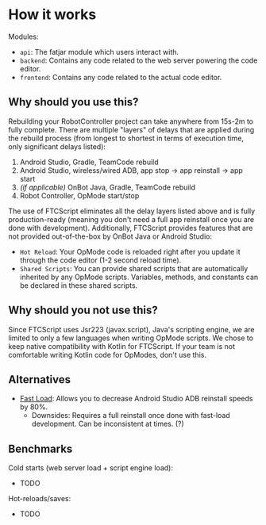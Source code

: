 # How it works
Modules:
- `api`: The fatjar module which users interact with.
- `backend`: Contains any code related to the web server powering the code editor.
- `frontend`: Contains any code related to the actual code editor.

## Why should you use this?
Rebuilding your RobotController project can take anywhere from 15s-2m to fully complete. There are multiple "layers" of delays that are applied during the rebuild process (from longest to shortest in terms of execution time, only significant delays listed):
1. Android Studio, Gradle, TeamCode rebuild
2. Android Studio, wireless/wired ADB, app stop -> app reinstall -> app start
3. *(if applicable)* OnBot Java, Gradle, TeamCode rebuild
4. Robot Controller, OpMode start/stop

The use of FTCScript eliminates all the delay layers listed above and is fully production-ready (meaning you don't need a full app reinstall once you are done with development). Additionally, FTCScript provides features that are not provided out-of-the-box by OnBot Java or Android Studio:
- `Hot Reload`: Your OpMode code is reloaded right after you update it through the code editor (1-2 second reload time).
- `Shared Scripts`: You can provide shared scripts that are automatically inherited by any OpMode scripts. Variables, methods, and constants can be declared in these shared scripts.

## Why should you not use this?
Since FTCScript uses Jsr223 (javax.script), Java's scripting engine, we are limited to only a few languages when writing OpMode scripts. We chose to keep native compatibility with Kotlin for FTCScript. If your team is not comfortable writing Kotlin code for OpModes, don't use this.

## Alternatives
- [Fast Load](https://github.com/MatthewOates36/fast-load-plugin/): Allows you to decrease Android Studio ADB reinstall speeds by 80%.
  - Downsides: Requires a full reinstall once done with fast-load development. Can be inconsistent at times. (?)

## Benchmarks
Cold starts (web server load + script engine load):
- TODO

Hot-reloads/saves:
- TODO
